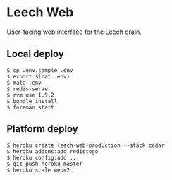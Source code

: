 # Leech Web

User-facing web interface for the [Leech drain](https://github.com/heroku/leech-drain).


## Local deploy

    $ cp .env.sample .env
    $ export $(cat .env)
    $ mate .env
    $ redis-server
    $ rvm use 1.9.2
    $ bundle install
    $ foreman start


## Platform deploy

    $ heroku create leech-web-production --stack cedar
    $ heroku addons:add redistogo
    $ heroku config:add ...
    $ git push heroku master
    $ heroku scale web=2
